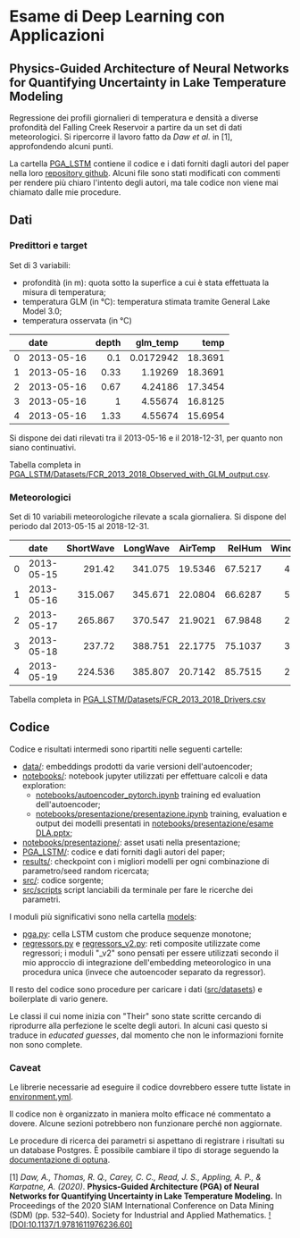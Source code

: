 # Esame di Deep Learning con Applicazioni

## Physics-Guided Architecture of Neural Networks for Quantifying Uncertainty in Lake Temperature Modeling

Regressione dei profili giornalieri di temperatura e densità a diverse profondità del Falling Creek Reservoir a partire da un set di dati meteorologici. Si ripercorre il lavoro fatto da *Daw et al.* in [1], approfondendo alcuni punti.

La cartella [PGA_LSTM](PGA_LSTM) contiene il codice e i dati forniti dagli autori del paper nella loro [repository github](https://github.com/arkadaw9/PGA_LSTM). Alcuni file sono stati modificati con commenti per rendere più chiaro l'intento degli autori, ma tale codice non viene mai chiamato dalle mie procedure.

## Dati

### Predittori e target

Set di 3 variabili:

- profondità (in m): quota sotto la superfice a cui è stata effettuata la misura di temperatura;
- temperatura GLM (in °C): temperatura stimata tramite General Lake Model 3.0;
- temperatura osservata (in °C)

|    | date                |   depth |   glm_temp |    temp |
|---:|:--------------------|--------:|-----------:|--------:|
|  0 | 2013-05-16 |    0.1  |  0.0172942 | 18.3691 |
|  1 | 2013-05-16 |    0.33 |  1.19269   | 18.3691 |
|  2 | 2013-05-16 |    0.67 |  4.24186   | 17.3454 |
|  3 | 2013-05-16 |    1    |  4.55674   | 16.8125 |
|  4 | 2013-05-16 |    1.33 |  4.55674   | 15.6954 |

Si dispone dei dati rilevati tra il 2013-05-16 e il 2018-12-31, per quanto non siano continuativi.

Tabella completa in [PGA_LSTM/Datasets/FCR_2013_2018_Observed_with_GLM_output.csv](PGA_LSTM/Datasets/FCR_2013_2018_Observed_with_GLM_output.csv).

### Meteorologici

Set di 10 variabili meteorologiche rilevate a scala giornaliera. Si dispone del periodo dal 2013-05-15 al 2018-12-31.

|    | date                |   ShortWave |   LongWave |   AirTemp |   RelHum |   WindSpeed |     Rain |   InFlowRate |   InFlowTemp |   SSSFlowRate |   SSSFlowOxygen |
|---:|:--------------------|------------:|-----------:|----------:|---------:|------------:|---------:|-------------:|-------------:|--------------:|----------------:|
|  0 | 2013-05-15 |     291.42  |    341.075 |   19.5346 |  67.5217 |     4.89219 | 0        |    0.0160159 |      15.6645 |     0.0151333 |          597.51 |
|  1 | 2013-05-16 |     315.067 |    345.671 |   22.0804 |  66.6287 |     5.28623 | 0        |    0.0149698 |      15.3409 |     0.0151333 |          597.51 |
|  2 | 2013-05-17 |     265.867 |    370.547 |   21.9021 |  67.9848 |     2.47276 | 0.124066 |    0.0141288 |      15.2883 |     0.0151333 |          597.51 |
|  3 | 2013-05-18 |     237.72  |    388.751 |   22.1775 |  75.1037 |     3.14095 | 0.253997 |    0.0170094 |      14.9034 |     0.0151333 |          597.51 |
|  4 | 2013-05-19 |     224.536 |    385.807 |   20.7142 |  85.7515 |     2.99334 | 0.253406 |    0.0241258 |      14.6352 |     0.0151333 |          597.51 |

Tabella completa in [PGA_LSTM/Datasets/FCR_2013_2018_Drivers.csv](PGA_LSTM/Datasets/FCR_2013_2018_Drivers.csv)

## Codice
Codice e risultati intermedi sono ripartiti nelle seguenti cartelle:
- [data/](data/): embeddings prodotti da varie versioni dell'autoencoder;
- [notebooks/](notebooks/): notebook jupyter utilizzati per effettuare calcoli e data exploration:
  - [notebooks/autoencoder_pytorch.ipynb](notebooks/autoencoder_pytorch.ipynb) training ed evaluation dell'autoencoder;
  - [notebooks/presentazione/presentazione.ipynb](notebooks/presentazione/presentazione.ipynb) training, evaluation e output dei modelli presentati in [notebooks/presentazione/esame DLA.pptx](notebooks/presentazione/esame%20DLA.pptx);
- [notebooks/presentazione/](notebooks/presentazione/): asset usati nella presentazione;
- [PGA_LSTM/](PGA_LSTM/): codice e dati forniti dagli autori del paper;
- [results/](results/): checkpoint con i migliori modelli per ogni combinazione di parametro/seed random ricercata;
- [src/](src/): codice sorgente;
- [src/scripts](src/scripts/) script lanciabili da terminale per fare le ricerche dei parametri.

I moduli più significativi sono nella cartella [models](src/models/):
- [pga.py](src/models/pga.py): cella LSTM custom che produce sequenze monotone;
- [regressors.py](src/models/regressors.py) e [regressors_v2.py](src/models/regressors_v2.py): reti composite utilizzate come regressori; i moduli "_v2" sono pensati per essere utilizzati secondo il mio approccio di integrazione dell'embedding meteorologico in una procedura unica (invece che autoencoder separato da regressor).

Il resto del codice sono procedure per caricare i dati ([src/datasets](src/datasets/)) e boilerplate di vario genere.

Le classi il cui nome inizia con "Their" sono state scritte cercando di riprodurre alla perfezione le scelte degli autori. In alcuni casi questo si traduce in *educated guesses*, dal momento che non le informazioni fornite non sono complete.

### Caveat

Le librerie necessarie ad eseguire il codice dovrebbero essere tutte listate in [environment.yml](environment.yml).

Il codice non è organizzato in maniera molto efficace né commentato a dovere. Alcune sezioni potrebbero non funzionare perché non aggiornate.

Le procedure di ricerca dei parametri si aspettano di registrare i risultati su un database Postgres. È possibile cambiare il tipo di storage seguendo la [documentazione di optuna](https://optuna.readthedocs.io/en/stable/tutorial/20_recipes/001_rdb.html).



[1] *Daw, A., Thomas, R. Q., Carey, C. C., Read, J. S., Appling, A. P., & Karpatne, A. (2020)*. **Physics-Guided Architecture (PGA) of Neural Networks for Quantifying Uncertainty in Lake Temperature Modeling.** In Proceedings of the 2020 SIAM International Conference on Data Mining (SDM) (pp. 532–540). Society for Industrial and Applied Mathematics. [![DOI:10.1137/1.9781611976236.60]](https://doi.org/10.1137/1.9781611976236.60)
